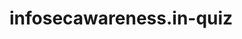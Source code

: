 # infosecawareness.in-quiz

<!--- #### Q56. What?

![What?](images/007.png?raw=true)

- [ ] A
- [ ] B
- [x] C
- [ ] D

 --->
